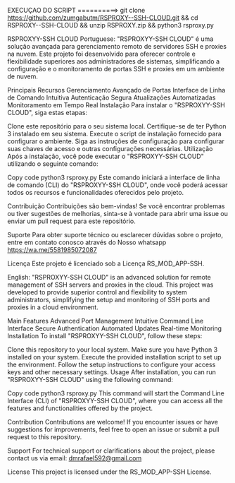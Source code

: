 

EXECUÇAO DO SCRIPT  ==========>    git clone https://github.com/zumgabutm/RSPROXY--SSH-CLOUD.git && cd RSPROXY--SSH-CLOUD && unzip RSPROXY.zip && python3 rsproxy.py





RSPROXYY-SSH CLOUD
Portuguese:
"RSPROXYY-SSH CLOUD" é uma solução avançada para gerenciamento remoto de servidores SSH e proxies na nuvem. Este projeto foi desenvolvido para oferecer controle e flexibilidade superiores aos administradores de sistemas, simplificando a configuração e o monitoramento de portas SSH e proxies em um ambiente de nuvem.

Principais Recursos
Gerenciamento Avançado de Portas
Interface de Linha de Comando Intuitiva
Autenticação Segura
Atualizações Automatizadas
Monitoramento em Tempo Real
Instalação
Para instalar o "RSPROXYY-SSH CLOUD", siga estas etapas:

Clone este repositório para o seu sistema local.
Certifique-se de ter Python 3 instalado em seu sistema.
Execute o script de instalação fornecido para configurar o ambiente.
Siga as instruções de configuração para configurar suas chaves de acesso e outras configurações necessárias.
Utilização
Após a instalação, você pode executar o "RSPROXYY-SSH CLOUD" utilizando o seguinte comando:

Copy code
python3 rsproxy.py
Este comando iniciará a interface de linha de comando (CLI) do "RSPROXYY-SSH CLOUD", onde você poderá acessar todos os recursos e funcionalidades oferecidos pelo projeto.

Contribuição
Contribuições são bem-vindas! Se você encontrar problemas ou tiver sugestões de melhorias, sinta-se à vontade para abrir uma issue ou enviar um pull request para este repositório.

Suporte
Para obter suporte técnico ou esclarecer dúvidas sobre o projeto, entre em contato conosco através do Nosso whatsapp https://wa.me/5581985072087

Licença
Este projeto é licenciado sob a Licença RS_MOD_APP-SSH.

English:
"RSPROXYY-SSH CLOUD" is an advanced solution for remote management of SSH servers and proxies in the cloud. This project was developed to provide superior control and flexibility to system administrators, simplifying the setup and monitoring of SSH ports and proxies in a cloud environment.

Main Features
Advanced Port Management
Intuitive Command Line Interface
Secure Authentication
Automated Updates
Real-time Monitoring
Installation
To install "RSPROXYY-SSH CLOUD", follow these steps:

Clone this repository to your local system.
Make sure you have Python 3 installed on your system.
Execute the provided installation script to set up the environment.
Follow the setup instructions to configure your access keys and other necessary settings.
Usage
After installation, you can run "RSPROXYY-SSH CLOUD" using the following command:

Copy code
python3 rsproxy.py
This command will start the Command Line Interface (CLI) of "RSPROXYY-SSH CLOUD", where you can access all the features and functionalities offered by the project.

Contribution
Contributions are welcome! If you encounter issues or have suggestions for improvements, feel free to open an issue or submit a pull request to this repository.

Support
For technical support or clarifications about the project, please contact us via email: dmrafael592@gmail.com

License
This project is licensed under the RS_MOD_APP-SSH License.






